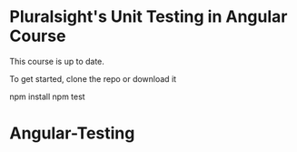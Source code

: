 # Pluralsight's Unit Testing in Angular Course
This course is up to date.

To get started, clone the repo or download it

npm install
npm test
# Angular-Testing
